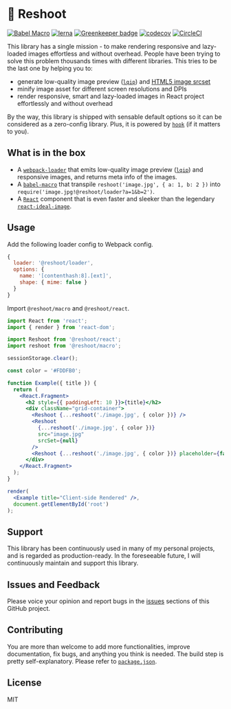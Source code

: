 # 📸 Reshoot

[![Babel Macro](https://img.shields.io/badge/babel--macro-%F0%9F%8E%A3-f5da55.svg?style=flat-square)](https://github.com/kentcdodds/babel-plugin-macros)
[![lerna](https://img.shields.io/badge/maintained%20with-lerna-cc00ff.svg)](https://lerna.js.org)
[![Greenkeeper badge](https://badges.greenkeeper.io/billykwok/reshoot.svg)](https://greenkeeper.io)
[![codecov](https://codecov.io/gh/billykwok/reshoot/branch/master/graph/badge.svg)](https://codecov.io/gh/billykwok/reshoot)
[![CircleCI](https://circleci.com/gh/billykwok/reshoot/tree/master.svg?style=svg)](https://circleci.com/gh/billykwok/reshoot/tree/master)

This library has a single mission - to make rendering responsive and lazy-loaded images effortless and without overhead. People have been trying to solve this problem thousands times with different libraries. This tries to be the last one by helping you to:

- generate low-quality image preview ([`lqip`](https://github.com/zouhir/lqip)) and [HTML5 image srcset](https://developer.mozilla.org/en-US/docs/Learn/HTML/Multimedia_and_embedding/Responsive_images)
- minify image asset for different screen resolutions and DPIs
- render responsive, smart and lazy-loaded images in React project effortlessly and without overhead

By the way, this library is shipped with sensable default options so it can be considered as a zero-config library. Plus, it is powered by [`hook`](https://reactjs.org/docs/hooks-overview.html) (if it matters to you).

## What is in the box

- A [`webpack-loader`](https://webpack.js.org/loaders) that emits low-quality image preview ([`lqip`](https://github.com/zouhir/lqip)) and responsive images, and returns meta info of the images.
- A [`babel-macro`](https://github.com/kentcdodds/babel-plugin-macros) that transpile `reshoot('image.jpg', { a: 1, b: 2 })` into `require('image.jpg!@reshoot/loader?a=1&b=2')`.
- A [`React`](https://reactjs.org) component that is even faster and sleeker than the legendary [`react-ideal-image`](https://github.com/stereobooster/react-ideal-image).

## Usage

Add the following loader config to Webpack config.

```javascript
{
  loader: '@reshoot/loader',
  options: {
    name: '[contenthash:8].[ext]',
    shape: { mime: false }
  }
}
```

Import `@reshoot/macro` and `@reshoot/react`.

```jsx
import React from 'react';
import { render } from 'react-dom';

import Reshoot from '@reshoot/react';
import reshoot from '@reshoot/macro';

sessionStorage.clear();

const color = '#FDDFB0';

function Example({ title }) {
  return (
    <React.Fragment>
      <h2 style={{ paddingLeft: 10 }}>{title}</h2>
      <div className="grid-container">
        <Reshoot {...reshoot('./image.jpg', { color })} />
        <Reshoot
          {...reshoot('./image.jpg', { color })}
          src="image.jpg"
          srcSet={null}
        />
        <Reshoot {...reshoot('./image.jpg', { color })} placeholder={false} />
      </div>
    </React.Fragment>
  );
}

render(
  <Example title="Client-side Rendered" />,
  document.getElementById('root')
);
```

## Support

This library has been continuously used in many of my personal projects, and is regarded as production-ready. In the foreseeable future, I will continuously maintain and support this library.

## Issues and Feedback

Please voice your opinion and report bugs in the [issues](https://github.com/billykwok/reshoot/issues) sections of this GitHub project.

## Contributing

You are more than welcome to add more functionalities, improve documentation, fix bugs, and anything you think is needed. The build step is pretty self-explanatory. Please refer to [`package.json`](https://github.com/billykwok/reshoot/blob/master/package.json).

## License

MIT
